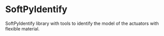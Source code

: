 # SoftPyIdentify
SoftPyIdentify library with tools to identify the model of the actuators with flexible material.
